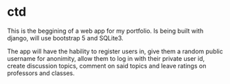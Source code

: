 # ctd

This is the beggining of a web app for my portfolio. 
Is being built with django, will use bootstrap 5 and SQLite3. 

The app will have the hability to register users in, give them a random public username for anonimity, allow them to log in with their private user id, create discussion topics, comment on said topics and leave ratings on professors and classes. 
